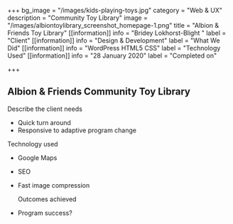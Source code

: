 +++
bg_image = "/images/kids-playing-toys.jpg"
category = "Web & UX"
description = "Community Toy Library"
image = "/images/albiontoylibrary_screenshot_homepage-1.png"
title = "Albion & Friends Toy Library"
[[information]]
info = "Bridey Lokhorst-Blight "
label = "Client"
[[information]]
info = "Design & Development"
label = "What We Did"
[[information]]
info = "WordPress HTML5 CSS"
label = "Technology Used"
[[information]]
info = "28 January 2020"
label = "Completed on"

+++
## Albion & Friends Community Toy Library

Describe the client needs

* Quick turn around
* Responsive to adaptive program change

Technology used

* Google Maps 
* SEO
* Fast image compression

  Outcomes achieved
* Program success?
